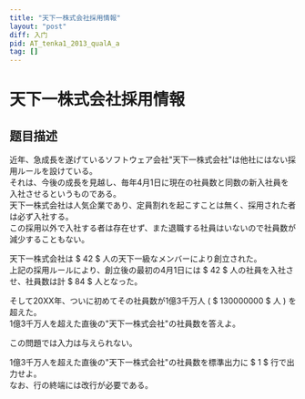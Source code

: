 ```yaml
---
title: "天下一株式会社採用情報"
layout: "post"
diff: 入门
pid: AT_tenka1_2013_qualA_a
tag: []
---
```


# 天下一株式会社採用情報

## 题目描述

[problemUrl]: https://atcoder.jp/contests/tenka1-2013-quala/tasks/tenka1_2013_qualA_a

 近年、急成長を遂げているソフトウェア会社"天下一株式会社"は他社にはない採用ルールを設けている。  
 それは、今後の成長を見越し、毎年4月1日に現在の社員数と同数の新入社員を入社させるというものである。  
 天下一株式会社は人気企業であり、定員割れを起こすことは無く、採用された者は必ず入社する。  
 この採用以外で入社する者は存在せず、また退職する社員はいないので社員数が減少することもない。

 天下一株式会社は $ 42 $ 人の天下一級なメンバーにより創立された。  
 上記の採用ルールにより、創立後の最初の4月1日には $ 42 $ 人の社員を入社させ、社員数は計 $ 84 $ 人となった。

 そして20XX年、ついに初めてその社員数が1億3千万人 ( $ 130000000 $ 人 ) を超えた。  
 1億3千万人を超えた直後の"天下一株式会社"の社員数を答えよ。

この問題では入力は与えられない。

 1億3千万人を超えた直後の"天下一株式会社"の社員数を標準出力に $ 1 $ 行で出力せよ。  
 なお、行の終端には改行が必要である。

